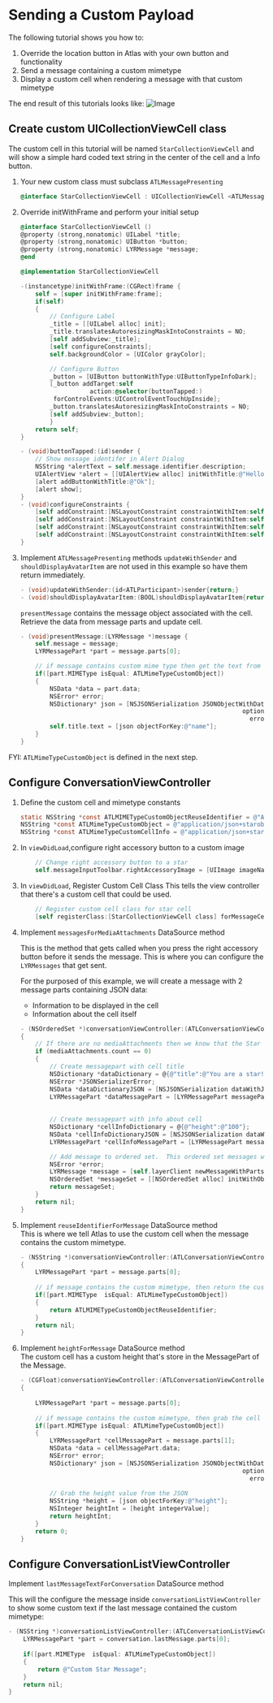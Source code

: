 # Sending a Custom Payload
The following tutorial shows you how to:
1. Override the location button in Atlas with your own button and functionality
2. Send a message containing a custom mimetype
3. Display a custom cell when rendering a message with that custom mimetype

The end result of this tutorials looks like:
![Image](customexample.jpg)

## Create custom UICollectionViewCell class
The custom cell in this tutorial will be named `StarCollectionViewCell` and will show a simple hard coded text string in the center of the cell and a Info button.

1. Your new custom class must subclass `ATLMessagePresenting`

    ```objective-c
    @interface StarCollectionViewCell : UICollectionViewCell <ATLMessagePresenting>
    ```

2. Override initWithFrame and perform your initial setup

    ```objective-c
    @interface StarCollectionViewCell ()
    @property (strong,nonatomic) UILabel *title;
    @property (strong,nonatomic) UIButton *button;
    @property (strong,nonatomic) LYRMessage *message;    
    @end

    @implementation StarCollectionViewCell

    -(instancetype)initWithFrame:(CGRect)frame {
        self = [super initWithFrame:frame];
        if(self)
        {
            // Configure Label
            _title = [[UILabel alloc] init];
            _title.translatesAutoresizingMaskIntoConstraints = NO;
            [self addSubview:_title];
            [self configureConstraints];
            self.backgroundColor = [UIColor grayColor];

            // Configure Button
            _button = [UIButton buttonWithType:UIButtonTypeInfoDark];
            [_button addTarget:self
                       action:@selector(buttonTapped:)
             forControlEvents:UIControlEventTouchUpInside];
            _button.translatesAutoresizingMaskIntoConstraints = NO;            
            [self addSubview:_button];            
            }
        return self;
    }

    - (void)buttonTapped:(id)sender {
        // Show message identifer in Alert Dialog
        NSString *alertText = self.message.identifier.description;
        UIAlertView *alert = [[UIAlertView alloc] initWithTitle:@"Hello!" message:alertText delegate:self cancelButtonTitle:nil otherButtonTitles:nil];
        [alert addButtonWithTitle:@"Ok"];
        [alert show];
    }
    - (void)configureConstraints {
        [self addConstraint:[NSLayoutConstraint constraintWithItem:self.title attribute:NSLayoutAttributeWidth relatedBy:NSLayoutRelationEqual toItem:self attribute:NSLayoutAttributeWidth multiplier:0.5f constant:0]];
        [self addConstraint:[NSLayoutConstraint constraintWithItem:self.title attribute:NSLayoutAttributeHeight relatedBy:NSLayoutRelationEqual toItem:self attribute:NSLayoutAttributeHeight multiplier:0.5f constant:0]];
        [self addConstraint:[NSLayoutConstraint constraintWithItem:self.title attribute:NSLayoutAttributeCenterY relatedBy:NSLayoutRelationEqual toItem:self attribute:NSLayoutAttributeBottom multiplier:0.5f constant:0]];
        [self addConstraint:[NSLayoutConstraint constraintWithItem:self.title attribute:NSLayoutAttributeCenterX relatedBy:NSLayoutRelationEqual toItem:self attribute:NSLayoutAttributeRight multiplier:0.5f constant:0]];
    }
    ```

3. Implement `ATLMessagePresenting` methods
    `updateWithSender` and `shouldDisplayAvatarItem` are not used in this example so have them return immediately.
    ```objective-c
    - (void)updateWithSender:(id<ATLParticipant>)sender{return;}
    - (void)shouldDisplayAvatarItem:(BOOL)shouldDisplayAvatarItem{return;}
    ```

    `presentMessage` contains the message object associated with the cell.  Retrieve the data from message parts and update cell.

    ```objective-c
    - (void)presentMessage:(LYRMessage *)message {
        self.message = message;    
        LYRMessagePart *part = message.parts[0];

        // if message contains custom mime type then get the text from the MessagePart JSON
        if([part.MIMEType isEqual: ATLMimeTypeCustomObject])
        {
            NSData *data = part.data;
            NSError* error;
            NSDictionary* json = [NSJSONSerialization JSONObjectWithData:data
                                                                 options:kNilOptions
                                                                   error:&error];
            self.title.text = [json objectForKey:@"name"];
        }
    }
    ```
FYI: `ATLMimeTypeCustomObject` is defined in the next step.

## Configure ConversationViewController

1. Define the custom cell and mimetype constants

    ```objective-c
    static NSString *const ATLMIMETypeCustomObjectReuseIdentifier = @"ATLMIMETypeCustomObjectReuseIdentifier";
    NSString *const ATLMimeTypeCustomObject = @"application/json+starobject";
    NSString *const ATLMimeTypeCustomCellInfo = @"application/json+starcellinfo";
    ```

2. In `viewDidLoad`,configure right accessory button to a custom image 
    ```objective-c
        // Change right accessory button to a star
        self.messageInputToolbar.rightAccessoryImage = [UIImage imageNamed:@"star.png"];
    ```

3. In `viewDidLoad`, Register Custom Cell Class
    This tells the view controller that there's a custom cell that could be used.
    ```objective-c
        // Register custom cell class for star cell
        [self registerClass:[StarCollectionViewCell class] forMessageCellWithReuseIdentifier:ATLMIMETypeCustomObjectReuseIdentifier];
    ```

4. Implement `messagesForMediaAttachments` DataSource method         

    This is the method that gets called when you press the right accessory button before it sends the message.  This is where you can configure the `LYRMessages` that get sent.

    For the purposed of this example, we will create a message with 2 message parts containing JSON data:

    * Information to be displayed in the cell
    * Information about the cell itself

    ```objective-c
    - (NSOrderedSet *)conversationViewController:(ATLConversationViewController *)viewController messagesForMediaAttachments:(NSArray *)mediaAttachments
    {
        // If there are no mediaAttachments then we know that the Star button was pressed
        if (mediaAttachments.count == 0)
        {
            // Create messagepart with cell title
            NSDictionary *dataDictionary = @{@"title":@"You are a star!"};
            NSError *JSONSerializerError;
            NSData *dataDictionaryJSON = [NSJSONSerialization dataWithJSONObject:dataDictionary options:NSJSONWritingPrettyPrinted error:&JSONSerializerError];
            LYRMessagePart *dataMessagePart = [LYRMessagePart messagePartWithMIMEType:ATLMimeTypeCustomObject data:dataDictionaryJSON];
            
            
            // Create messagepart with info about cell        
            NSDictionary *cellInfoDictionary = @{@"height":@"100"};
            NSData *cellInfoDictionaryJSON = [NSJSONSerialization dataWithJSONObject:cellInfoDictionary options:NSJSONWritingPrettyPrinted error:&JSONSerializerError];
            LYRMessagePart *cellInfoMessagePart = [LYRMessagePart messagePartWithMIMEType:ATLMimeTypeCustomCellInfo data:cellInfoDictionaryJSON];

            // Add message to ordered set.  This ordered set messages will get sent to the participants
            NSError *error;
            LYRMessage *message = [self.layerClient newMessageWithParts:@[dataMessagePart,cellInfoMessagePart] options:nil error:&error];
            NSOrderedSet *messageSet = [[NSOrderedSet alloc] initWithObject:message];
            return messageSet;
        }
        return nil;
    }
    ``` 
    
5. Implement `reuseIdentifierForMessage` DataSource method     
    This is where we tell Atlas to use the custom cell when the message contains the custom mimetype.

    ```objective-c
    - (NSString *)conversationViewController:(ATLConversationViewController *)viewController reuseIdentifierForMessage:(LYRMessage *)message
    {
        LYRMessagePart *part = message.parts[0];
        
        // if message contains the custom mimetype, then return the custom cell reuse identifier
        if([part.MIMEType  isEqual: ATLMimeTypeCustomObject])
        {
            return ATLMIMETypeCustomObjectReuseIdentifier;
        }
        return nil;
    }
    ``` 

6. Implement `heightForMessage` DataSource method     
    The custom cell has a custom height that's store in the MessagePart of the Message.

    ```objective-c 
    - (CGFloat)conversationViewController:(ATLConversationViewController *)viewController heightForMessage:(LYRMessage *)message withCellWidth:(CGFloat)cellWidth
    {
        
        LYRMessagePart *part = message.parts[0];
        
        // if message contains the custom mimetype, then grab the cell info from the other message part    
        if([part.MIMEType isEqual: ATLMimeTypeCustomObject])
        {
            LYRMessagePart *cellMessagePart = message.parts[1];
            NSData *data = cellMessagePart.data;
            NSError* error;
            NSDictionary* json = [NSJSONSerialization JSONObjectWithData:data
                                                                 options:kNilOptions
                                                                   error:&error];
            
            // Grab the height value from the JSON
            NSString *height = [json objectForKey:@"height"];
            NSInteger heightInt = [height integerValue];
            return heightInt;
        }
        return 0;
    }
    ``` 

## Configure ConversationListViewController

Implement `lastMessageTextForConversation` DataSource method 

This will the configure the message inside `conversationListViewController` to show some custom text if the last message contained the custom mimetype:
```objective-c
- (NSString *)conversationListViewController:(ATLConversationListViewController *)conversationListViewController lastMessageTextForConversation:(LYRConversation *)conversation {
    LYRMessagePart *part = conversation.lastMessage.parts[0];
    
    if([part.MIMEType  isEqual: ATLMimeTypeCustomObject])
    {
        return @"Custom Star Message";
    }
    return nil;
}
```